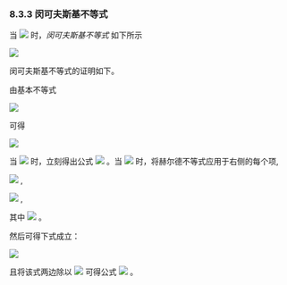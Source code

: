 ### 8.3.3 闵可夫斯基不等式

当 <img src="http://latex.codecogs.com/gif.latex?p\geq1" style="border:none;"> 时，*闵可夫斯基不等式* 如下所示  

<img src="http://latex.codecogs.com/gif.latex?(E[\left|x+y\right|^{p}])^{\frac{1}{p}}\leq(E[\left|x\right|^{p}])^{\frac{1}{p}}+(E[\left|y\right|^{p}])^{\frac{1}{p}}.(8.8)" style="border:none;">

闵可夫斯基不等式的证明如下。  

由基本不等式  

<img src="http://latex.codecogs.com/gif.latex?\left|x+y\right|\leq\left|x\right|+\left|y\right|" style="border:none;">

可得  

<img src="http://latex.codecogs.com/gif.latex?E[\left|x+y\right|^{p}]\leq%20E[\left|x\right|\cdot\left|x+y\right|^{p-1}]+E[\left|y\right|\cdot\left|x+y\right|^{p-1}]." style="border:none;">

当 <img src="http://latex.codecogs.com/gif.latex?p=1" style="border:none;"> 时，立刻得出公式 <img src="http://latex.codecogs.com/gif.latex?(8.8)" style="border:none;"> 。当 <img src="http://latex.codecogs.com/gif.latex?1<p" style="border:none;"> 时，将赫尔德不等式应用于右侧的每个项,

<img src="http://latex.codecogs.com/gif.latex?E[\left|x\right|\cdot\left|x+y\right|^{p-1}]\leq(E[\left|x\right|^{p}])^{\frac{1}{p}}(E[\left|x+y\right|^{(p-1)q}])^{\frac{1}{q}}" style="border:none;">  ,

<img src="http://latex.codecogs.com/gif.latex?E[\left|y\right|\cdot\left|x+y\right|^{p-1}]\leq(E[\left|y\right|^{p}])^{\frac{1}{p}}(E[\left|x+y\right|^{(p-1)q}])^{\frac{1}{q}}" style="border:none;">  ,

其中 <img src="http://latex.codecogs.com/gif.latex?q=\frac{p}{p-1}" style="border:none;"> 。  

然后可得下式成立：  

<img src="http://latex.codecogs.com/gif.latex?E[\left|x+y\right|^{p}]\leq((E[\left|x\right|^{p}])^{\frac{1}{p}}+(E[\left|y\right|^{p}])^{\frac{1}{p}})(E[\left|x+y\right|^{p}]^{1-\frac{1}{p}})" style="border:none;">

且将该式两边除以 <img src="http://latex.codecogs.com/gif.latex?(E[\left|x+y\right|^{p}]^{1-\frac{1}{p}})" style="border:none;"> 可得公式 <img src="http://latex.codecogs.com/gif.latex?(8.8)" style="border:none;"> 。
